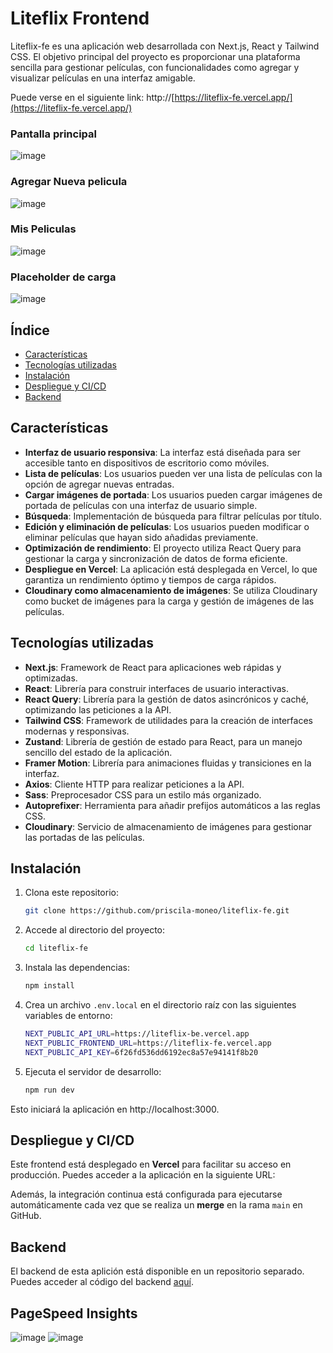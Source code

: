 
# Liteflix Frontend

Liteflix-fe es una aplicación web desarrollada con Next.js, React y Tailwind CSS. El objetivo principal del proyecto es proporcionar una plataforma sencilla para gestionar películas, con funcionalidades como agregar y visualizar películas en una interfaz amigable.

Puede verse en el siguiente link: http://[https://liteflix-fe.vercel.app/](https://liteflix-fe.vercel.app/)

### Pantalla principal
![image](https://github.com/user-attachments/assets/df0b6071-a99a-44d8-831b-5cec83b31d34)

### Agregar Nueva pelicula
![image](https://github.com/user-attachments/assets/1812b5ef-4d4f-4dc5-8d9b-1e35e60b2b08)

### Mis Peliculas
![image](https://github.com/user-attachments/assets/201c1001-2acc-464c-bffc-8ea63dc6557f)

### Placeholder de carga
![image](https://github.com/user-attachments/assets/80d09fb6-a68c-415e-b3fa-30ce5bc29db2)


## Índice

- [Características](#características)
- [Tecnologías utilizadas](#tecnologías-utilizadas)
- [Instalación](#instalación)
- [Despliegue y CI/CD](#despliegue-y-cicd)
- [Backend](#backend)

## Características

- **Interfaz de usuario responsiva**: La interfaz está diseñada para ser accesible tanto en dispositivos de escritorio como móviles.
- **Lista de películas**: Los usuarios pueden ver una lista de películas con la opción de agregar nuevas entradas.
- **Cargar imágenes de portada**: Los usuarios pueden cargar imágenes de portada de películas con una interfaz de usuario simple.
- **Búsqueda**: Implementación de búsqueda para filtrar películas por título.
- **Edición y eliminación de películas**: Los usuarios pueden modificar o eliminar películas que hayan sido añadidas previamente.
- **Optimización de rendimiento**: El proyecto utiliza React Query para gestionar la carga y sincronización de datos de forma eficiente.
- **Despliegue en Vercel**: La aplicación está desplegada en Vercel, lo que garantiza un rendimiento óptimo y tiempos de carga rápidos.
- **Cloudinary como almacenamiento de imágenes**: Se utiliza Cloudinary como bucket de imágenes para la carga y gestión de imágenes de las películas.

## Tecnologías utilizadas

- **Next.js**: Framework de React para aplicaciones web rápidas y optimizadas.
- **React**: Librería para construir interfaces de usuario interactivas.
- **React Query**: Librería para la gestión de datos asincrónicos y caché, optimizando las peticiones a la API.
- **Tailwind CSS**: Framework de utilidades para la creación de interfaces modernas y responsivas.
- **Zustand**: Librería de gestión de estado para React, para un manejo sencillo del estado de la aplicación.
- **Framer Motion**: Librería para animaciones fluidas y transiciones en la interfaz.
- **Axios**: Cliente HTTP para realizar peticiones a la API.
- **Sass**: Preprocesador CSS para un estilo más organizado.
- **Autoprefixer**: Herramienta para añadir prefijos automáticos a las reglas CSS.
- **Cloudinary**: Servicio de almacenamiento de imágenes para gestionar las portadas de las películas.

## Instalación

1. Clona este repositorio:

   ```bash
   git clone https://github.com/priscila-moneo/liteflix-fe.git

2. Accede al directorio del proyecto:

   ```bash
   cd liteflix-fe

3. Instala las dependencias:

   ```bash
   npm install

4. Crea un archivo `.env.local` en el directorio raíz con las siguientes variables de entorno:

   ```bash
   NEXT_PUBLIC_API_URL=https://liteflix-be.vercel.app
   NEXT_PUBLIC_FRONTEND_URL=https://liteflix-fe.vercel.app
   NEXT_PUBLIC_API_KEY=6f26fd536dd6192ec8a57e94141f8b20

5. Ejecuta el servidor de desarrollo:
   
   ```bash
   npm run dev

Esto iniciará la aplicación en http://localhost:3000.


## Despliegue y CI/CD

Este frontend está desplegado en **Vercel** para facilitar su acceso en producción. Puedes acceder a la aplicación en la siguiente URL:

Además, la integración continua está configurada para ejecutarse automáticamente cada vez que se realiza un **merge** en la rama `main` en GitHub.


## Backend
El backend de esta aplición está disponible en un repositorio separado. Puedes acceder al código del backend [aquí](https://github.com/priscila-moneo/liteflix-be).

## PageSpeed Insights

![image](https://github.com/user-attachments/assets/163b6721-645e-47e6-8cd1-3a1c1f0a5b16)
![image](https://github.com/user-attachments/assets/e9f9c0ea-1509-4fec-a0d7-0e14111d1982)


